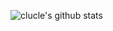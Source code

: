 ![clucle's github stats](https://github-readme-stats.vercel.app/api?username=clucle&show_icons=true)

